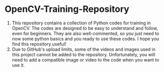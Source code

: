 # OpenCV-Training-Repository
1. This repository contains a collection of Python codes for training in OpenCV.  The codes are designed to be easy to understand and follow, even for beginners. They are also well-commented, so you just need to now some python basics and you ready to use these codes. I hope you find this repository useful!
2. Due to GitHub's upload limits, some of the videos and images used in this project cannot be added to the repository. Unfortunately, you will need to add a compatible image or video to the code when you want to use it.  
